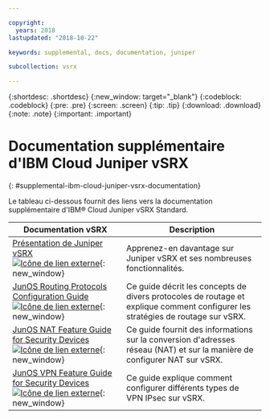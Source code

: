 ```yaml
---

copyright:
  years: 2018
lastupdated: "2018-10-22"

keywords: supplemental, docs, documentation, juniper

subcollection: vsrx

---
```


{:shortdesc: .shortdesc}
{:new_window: target="_blank"}
{:codeblock: .codeblock}
{:pre: .pre}
{:screen: .screen}
{:tip: .tip}
{:download: .download}
{:note: .note}
{:important: .important}

# Documentation supplémentaire d'IBM Cloud Juniper vSRX
{: #supplemental-ibm-cloud-juniper-vsrx-documentation}

Le tableau ci-dessous fournit des liens vers la documentation supplémentaire d'IBM® Cloud Juniper vSRX Standard.

Documentation vSRX  | Description
------------- | -------------  
[Présentation de Juniper vSRX ![Icône de lien externe](../../icons/launch-glyph.svg "Icône de lien externe")](https://www.juniper.net/us/en/products-services/security/srx-series/vsrx/){: new_window}  | Apprenez-en davantage sur Juniper vSRX et ses nombreuses fonctionnalités.
[JunOS Routing Protocols Configuration Guide ![Icône de lien externe](../../icons/launch-glyph.svg "Icône de lien externe")](https://www.juniper.net/documentation/en_US/junos11.4/information-products/topic-collections/config-guide-routing/config-guide-routing.pdf){: new_window}  | Ce guide décrit les concepts de divers protocoles de routage et explique comment configurer les stratégies de routage sur vSRX.
[JunOS NAT Feature Guide for Security Devices ![Icône de lien externe](../../icons/launch-glyph.svg "Icône de lien externe")](https://www.juniper.net/documentation/en_US/junos/information-products/pathway-pages/security/security-nat.pdf){: new_window} | Ce guide fournit des informations sur la conversion d'adresses réseau (NAT) et sur la manière de configurer NAT sur vSRX.
[JunOS VPN Feature Guide for Security Devices ![Icône de lien externe](../../icons/launch-glyph.svg "Icône de lien externe")](https://www.juniper.net/documentation/en_US/junos/information-products/pathway-pages/security/security-vpn-ipsec.pdf){: new_window} | Ce guide explique comment configurer différents types de VPN IPsec sur vSRX.
